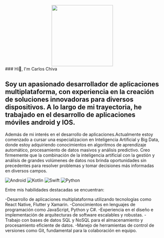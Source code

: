 <div id="header" align="center">
  <img src="https://media.giphy.com/media/bGgsc5mWoryfgKBx1u/giphy.gif" width="200"/>
</div>
### Hi👋, I'm Carlos Chiva

## Soy un apasionado desarrollador de aplicaciones multiplataforma, con experiencia en la creación de soluciones innovadoras para diversos dispositivos. A lo largo de mi trayectoria, he trabajado en el desarrollo de aplicaciones móviles android y IOS.
Además de mi interés en el desarrollo de aplicaciones.Actualmente estoy comenzado a cursar una especializacion en Inteligencia Artificial y Big Data, donde estoy adquiriendo conocimientos en algoritmos de aprendizaje automático, procesamiento de datos masivos y análisis predictivo. Creo firmemente que la combinación de la inteligencia artificial con la gestión y análisis de grandes volúmenes de datos nos brinda oportunidades sin precedentes para resolver problemas y tomar decisiones más informadas en diversos campos.

![Android](https://img.shields.io/badge/android-st?style=plastic&logo=android&logoColor=green&labelColor=black)
![Kotlin](https://img.shields.io/badge/kotlin-black?style=plastic&logo=kotlin&logoColor=violet&labelColor=black&color=violet)
![Swift](https://img.shields.io/badge/Swift-black?style=plastic&logo=swift&logoColor=red&labelColor=black&color=red)          ![Python](https://img.shields.io/badge/Python-p?style=plastic&logo=python&logoColor=green&labelColor=black)



Entre mis habilidades destacadas se encuentran:

-Desarrollo de aplicaciones multiplataforma utilizando tecnologías como React Native, Flutter y Xamarin.
-Conocimientos en lenguajes de programación como JavaScript, Python y C#.
-Experiencia en el diseño e implementación de arquitecturas de software escalables y robustas.
-Trabajo con bases de datos SQL y NoSQL para el almacenamiento y procesamiento eficiente de datos.
-Manejo de herramientas de control de versiones como Git, fundamental para la colaboración en equipo.

<!--
**CarlosChiva/CarlosChiva** is a ✨ _special_ ✨ repository because its `README.md` (this file) appears on your GitHub profile.

Here are some ideas to get you started:

- 🔭 I’m currently working on ...
- 🌱 I’m currently learning ...
- 👯 I’m looking to collaborate on ...
- 🤔 I’m looking for help with ...
- 💬 Ask me about ...
- 📫 How to reach me: ...
- 😄 Pronouns: ...
- ⚡ Fun fact: ...
-->
